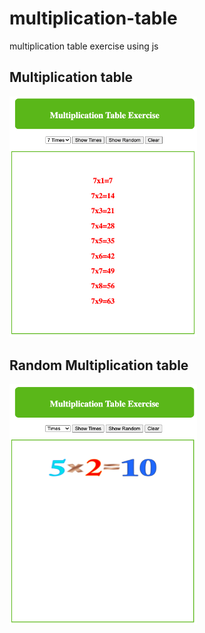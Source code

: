 # multiplication-table
multiplication table exercise using js


## Multiplication table
<img src="img/multi.png" width="300" >


## Random Multiplication table
<img src="img/random mult.png" width="300" >
